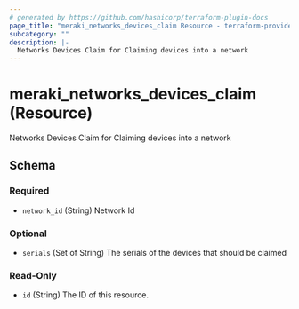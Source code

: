 ```yaml
---
# generated by https://github.com/hashicorp/terraform-plugin-docs
page_title: "meraki_networks_devices_claim Resource - terraform-provider-meraki"
subcategory: ""
description: |-
  Networks Devices Claim for Claiming devices into a network
---
```


# meraki_networks_devices_claim (Resource)

Networks Devices Claim for Claiming devices into a network



<!-- schema generated by tfplugindocs -->
## Schema

### Required

- `network_id` (String) Network Id

### Optional

- `serials` (Set of String) The serials of the devices that should be claimed

### Read-Only

- `id` (String) The ID of this resource.


